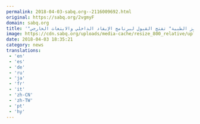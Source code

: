 ```yaml
---
permalink: 2018-04-03-sabq.org--2116009692.html
original: https://sabq.org/2vgmyF
domain: sabq.org
title: '"مدينة محمد بن عبدالعزيز الطبية" تفتح القبول لبرنامج الإيفاد الداخلي والابتعاث الخارجي'
image: https://cdn.sabq.org/uploads/media-cache/resize_800_relative/uploads/material-file/5ac3c44d059c608c3182fc5d/5ac3c56359e5b.jpg
date: 2018-04-03 18:35:21
category: news
translations: 
 - 'en'
 - 'es'
 - 'de'
 - 'ru'
 - 'ja'
 - 'fr'
 - 'it'
 - 'zh-CN'
 - 'zh-TW'
 - 'pt'
 - 'hy'
---
```


